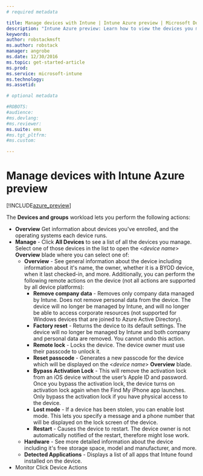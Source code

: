 ```yaml
---
# required metadata

title: Manage devices with Intune | Intune Azure preview | Microsoft Docs
description: "Intune Azure preview: Learn how to view the devices you manage with Intune, and perform various operations on them."
keywords:
author: robstackmsftms.author: robstack
manager: angrobe
ms.date: 12/30/2016
ms.topic: get-started-article
ms.prod:
ms.service: microsoft-intune
ms.technology:
ms.assetid:

# optional metadata

#ROBOTS:
#audience:
#ms.devlang:
#ms.reviewer:
ms.suite: ems
#ms.tgt_pltfrm:
#ms.custom:

---
```


# Manage devices with Intune Azure preview


[!INCLUDE[azure_preview](../includes/azure_preview.md)]

The **Devices and groups** workload lets you perform the following actions:

- **Overview** Get information about devices you've enrolled, and the operating systems each device runs.
- **Manage** - Click **All Devices** to see a list of all the devices you manage.
	Select one of those devices in the list to open the <*device name*> **Overview** blade where you can select one of:
	- **Overview**  - See general information about the device including information about it's name, the owner, whether it is a BYOD device, when it last checked-in, and more. Additionally, you can perform the following remote actions on the device (not all actions are supported by all device platforms):
		- **Remove company data** - Removes only company data managed by Intune. Does not remove personal data from the device. The device will no longer be managed by Intune, and will no longer be able to access corporate resources (not supported for Windows devices that are joined to Azure Active Directory).
		- **Factory reset** - Returns the device to its default settings. The device will no longer be managed by Intune and both company and personal data are removed. You cannot undo this action.
		- **Remote lock** - Locks the device. The device owner must use their passcode to unlock it.
		- **Reset passcode** - Generates a new passcode for the device which will be displayed on the <*device name*> **Overview** blade.
		- **Bypass Activation Lock** - This will remove the activation lock from an iOS device without the user’s Apple ID and password. Once you bypass the activation lock, the device turns on activation lock again when the Find My iPhone app launches. Only bypass the activation lock if you have physical access to the device.
		- **Lost mode** - If a device has been stolen, you can enable lost mode. This lets you specify a message and a phone number that will be displayed on the lock screen of the device.
		- **Restart** - Causes the device to restart. The device owner is not automatically notified of the restart, therefore might lose work.
	- **Hardware** - See more detailed information about the device including it's free storage space, model and manufacturer, and more.
	- **Detected Applications** - Displays a list of all apps that Intune found installed on the device.
- Monitor Click Device Actions 
